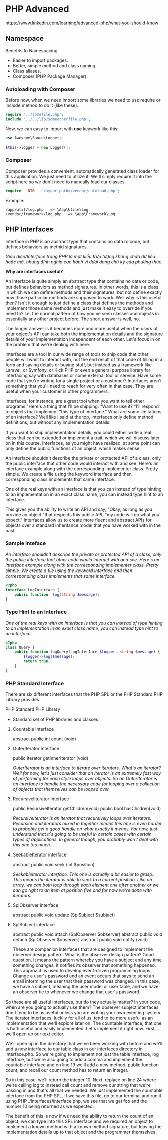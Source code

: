 # PHP Advanced

https://www.linkedin.com/learning/advanced-php/what-you-should-know


## Namespace

Benefits fo Namespacing

- Easier to import packages.
- Better, simple method and class naming.
- Class aliases.
- Composer (PHP Package Manager)

### Autoloading with Composer

Before now, when we need import some libraries we need to use require or include method to do it (like these).

```php
require '../somefile.php';
include '../../lib/someotherfile.php';
```

Now, we can easy to import with **use** keywork like this:

```php
use Awesome\Sauce\Logger;

$this->logger = new Logger(); 
```

### Composer

Composer provides a convenient, automatically generated class loader for
this application. We just need to utilize it! We'll simply require it
into the script here so we don't need to manually load our classes.

```php
require __DIR__.'/<your_path>/vendor/autoload.php';
```

Example:

```
/app/util/log.php   => \App\Utile\Log
/vendor/framework/log.php   => \App\Framework\Log
```

## PHP Interfaces

Interface in PHP is an abstract type that contains no data ro code, but defines behaviors as methid signatures.

<em>
Giao diện/Interface trong PHP là một kiểu trừu tượng không chứa dữ liệu hoặc mã, nhưng định nghĩa các hành vi dưới dạng chữ ký của phương thức.
</em>

**Why are interfaces useful?**

An interface is quite simply an abstract type that contains no data or code, but defines behaviors as method signatures. In other words, this is a class in which we can define methods and their signatures, but not define exactly how those particular methods are supposed to work. Well why is this useful then? Isn't it enough to just define a class that defines the methods and implement those same methods and just make it easy to override if you need to? I.e. the normal pattern of how you've seen classes and objects in essentially any other project before. The short answer is well, no. 

The longer answer is it becomes more and more useful when the users of your object's API can take both the implementation details and the signature details of your implementation independent of each other. Let's focus in on the problem that we're dealing with here. 

Interfaces are a tool in our wide range of tools to ship code that other people will want to interact with, not the end result of that code of filling in a form and saving details or buying stuff, but instead as a framework like Laravel, or Symfony, or Kick PHP or even a general purpose library for interfacing say with databases or some external tool or service. Have some code that you're writing for a single project or a customer? Interfaces aren't something that you'll need to reach for very often in that case. They are useful when your customer is other programmers. 

Interfaces, for instance, are a great tool when you want to tell other programs "Here's a thing that I'll be shipping. "Want to use it? "I'll respond to objects that implement "this type of interface." What are some limitations of an interface? Well like I said at the top, interfaces only define method definitions, but without any implementation details. 

If you want to ship implementation details, you could either write a real class that can be extended or implement a trait, which we will discuss later on in this course. Interfaces, as you might have realized, at some point can only define the public functions of an object, which makes sense. 

An interface shouldn't describe the private or protected API of a class, only the public interface that other code would interact with and see. Here's an interface example along with the corresponding implementer class. Pretty simple. We create a file using the keyword interface and then corresponding class implements that same interface. 

One of the real keys with an interface is that you can instead of type hinting to an implementation in an exact class name, you can instead type hint to an interface. 

This gives you the ability to write an API and say, "Okay, as long as you provide an object "that respects this public API, "my code will do what you expect." Interfaces allow us to create more fluent and abstract APIs for objects over a standard inheritance model that you have worked with in the past.


### Sample Inteface

*An interface shouldn't describe the private or protected API of a class, only the public interface that other code would interact with and see. Here's an interface example along with the corresponding implementer class. Pretty simple. We create a file using the keyword interface and then corresponding class implements that same interface.*

```php
<?php
interface LogInterface {
    public function  log(string $message);
}
```

### Type Hint to an Interface

*One of the real keys with an interface is that you can instead of type hinting to an implementation in an exact class name, you can instead type hint to an interface.*

```php
<?php
class Query {
    public function logQuery(LogInterface $logger, string $message) {
        $logger->log($message);
        return true;
    }
}
```

### PHP Standard Interface

There are six different interfaces that the PHP SPL or the PHP Standard PHP Library provides.

PHP Standard PHP Library

- Standard set of PHP libraries and classes

1. Countable Interface

    abstract public int count (void)

2. OuterIterator Interface

    public Iterator getInnerIterator (void)

    *OuterIterator is an interface to iterate over iterators. What's an iterator? Well for now, let's just consider that an iterator is an extremely fast way of performing for each style loops over objects. So an OuterIterator is an interface to handle the necessary code for looping over a collection of objects that themselves can be looped over.*

3. RecursivelIterator Interface

    public ResursiveIterator getChildren(void)
    public bool hasChildren(void)

    *RecursiveIterator is an iterator that recursively loops over iterators. Recursion and iterators mixed in together means this one is even harder to probably get a good handle on what exactly it means. For now, just understand that it's going to be useful in certain cases with certain types of applications. In general though, you probably won't deal with this one too much.*

4. SeekableIterator interface

    abstract public void seek (int $position)
    
    *SeekableIterator interface. This one is actually a bit easier to grasp. This means the iterator is able to seek to a current position. Like an array, we can both loop through each element one after another or we can go right to an item at position five and for now we're done with iterators.*

5. SplObserver interface

    abstract public void update (SplSubject $subject)


6.  SplSubject interface

    abstract public void attach (SplObserver $observer)
    abstract public void detach (SplObserver $observer)
    abstract public void notify (void)


    These are companion interfaces that are designed to implement the observer design pattern. What is the observer design pattern? Good question. It means the pattern whereby you have a subject and any time something changes, it notifies its observer that something happened. This approach is used to develop event-driven programming loops. Change a user's password and an event occurs that says to send an email informing the user that their password was changed. In this case, we have a subject, meaning the user model or user table, and we have an observer tie to whenever we change that user's password. 

So these are all useful interfaces, but do they actually matter? In your code, when are you going to actually use them? The observer subject interfaces don't tend to be as useful unless you are writing your own eventing system. The iterator interfaces, luckily for all of us, tend to be more useful as an implementation that we'll explore later on. The countable interface, that one is both useful and easily implemented. Let's implement it right now. First, we'll open up our text editor. 

We'll open up in the directory that we've been working with before and we'll add a new interface to our table class in our interfaces directory in interface.php. So we're going to implement not just the table interface, log interface, but we're also going to add a comma and implement the countable interface and on line 19 we'll add a new method, public function count, and recall our count method has to return an integer. 

So in this case, we'll return the integer 10. Next, replace on line 24 where we're calling log to instead call count and remove our string that we're passing in and that's all that we needed. We just implemented the countable interface from the PHP SPL. If we save this file, go to our terminal and run it using PHP ./interfaces/interface.php, we see that we get foo and the number 10 being returned as we expected. 

The benefit of this is now if we need the ability to return the count of an object, we can type into this SPL interface and we required an object to implement a known method with a known method signature, but leaving the implementation details up to that object and the programmer themselves.
